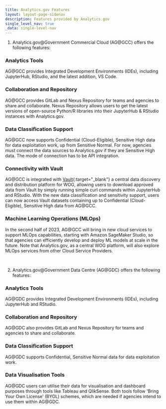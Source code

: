 ```yaml
---
title: Analytics.gov Features
layout: layout-page-sidenav
description: Features provided by Analytics.gov
single_level_nav: true
_data: single-level-nav
---
```


1. Analytics.gov@Government Commercial Cloud (AG@GCC) offers the following features:

### Analytics Tools

AG@GCC provides Integrated Development Environments (IDEs), including JupyterHub, RStudio, and the latest addition, VS Code.

### Collaboration and Repository

AG@GCC provides GitLab and Nexus Repository for teams and agencies to share and collaborate. Nexus Repository allows users to get the latest versions of open-source Python/R libraries into their JupyterHub & RStudio instances with Analytics.gov.

### Data Classification Support

AG@GCC now supports Confidential (Cloud-Eligible), Sensitive High data for data exploitation work, up from Sensitive Normal. For now, agencies must connect the data sources to Analytics.gov if they are Sensitive High data. The mode of connection has to be API integration.

### Connectivity with Vault

AG@GCC is integrated with [Vault](/products/categories/data-and-apis/vault/){:target="_blank"} a central data discovery and distribution platform for WOG, allowing users to download approved data from Vault by simply running simple curl commands within JupyterHub and RStudio. With the new data classification and sensitivity support, users can now access Vault datasets containing up to Confidential (Cloud-Eligible), Sensitive High data from AG@GCC.

### Machine Learning Operations (MLOps)

In the second half of 2023, AG@GCC will bring in new cloud services to support MLOps capabilities, starting with Amazon SageMaker Studio, so that agencies can efficiently develop and deploy ML models at scale in the future. Note that Analytics.gov, as a central WOG platform, will also explore MLOps services from other Cloud Service Providers.

<br>

2. Analytics.gov@Government Data Centre (AG@GDC) offers the following features:

### Analytics Tools

AG@GDC provides Integrated Development Environments (IDEs), including JupyterHub and RStudio.

### Collaboration and Repository

AG@GDC also provides GitLab and Nexus Repository for teams and agencies to share and collaborate.

### Data Classification Support

AG@GDC supports Confidential, Sensitive Normal data for data exploitation work.

### Data Visualisation Tools

AG@GDC users can utilise their data for visualisation and dashboard purposes through tools like Tableau and QlikSense. Both tools follow 'Bring Your Own License' (BYOL) schemes, which are needed if agencies intend to use them within AG@GDC.


